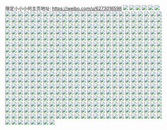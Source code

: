 限定小小小何主页地址: https://weibo.com/u/6273016598 
![](https://wx4.sinaimg.cn/mw2000/006QwWb4ly1h8tzd06503j30k70e1mys.jpg) 
![](https://wx4.sinaimg.cn/mw2000/006QwWb4ly1h8ps0whpixj32zl2c0x6r.jpg) 
![](https://wx4.sinaimg.cn/mw2000/006QwWb4ly1h8cwsxon7uj31f617gn4f.jpg) 
![](https://wx4.sinaimg.cn/mw2000/006QwWb4ly1h83jrflshkj32292r5e82.jpg) 
![](https://wx4.sinaimg.cn/mw2000/006QwWb4ly1h83jrgno3yj31xl2omkjn.jpg) 
![](https://wx4.sinaimg.cn/mw2000/006QwWb4ly1h83jri54ddj31tl2iakjl.jpg) 
![](https://wx4.sinaimg.cn/mw2000/006QwWb4ly1h83jrhjrudj31sd2n77wj.jpg) 
![](https://wx4.sinaimg.cn/mw2000/006QwWb4ly1h7du4uzehkj30u01kl0v4.jpg) 
![](https://wx4.sinaimg.cn/mw2000/006QwWb4ly1h7du4vwip3j30u01ivqco.jpg) 
![](https://wx4.sinaimg.cn/mw2000/006QwWb4ly1h7c7qx7w5mj32c0340npd.jpg) 
![](https://wx4.sinaimg.cn/mw2000/006QwWb4ly1h7c7vkvzyij30on0fjtbd.jpg) 
![](https://wx4.sinaimg.cn/mw2000/006QwWb4ly1h79ok1nm36j31kx2de1kx.jpg) 
![](https://wx4.sinaimg.cn/mw2000/006QwWb4ly1h79ok128fgj31kx2de780.jpg) 
![](https://wx4.sinaimg.cn/mw2000/006QwWb4ly1h79ok25bmij31kw2dc1kx.jpg) 
![](https://wx4.sinaimg.cn/mw2000/006QwWb4ly1h6sd9y71mkj32882lvb2b.jpg) 
![](https://wx4.sinaimg.cn/mw2000/006QwWb4ly1h6sd9zfso7j32732xfe83.jpg) 
![](https://wx4.sinaimg.cn/mw2000/006QwWb4ly1h6sda1fsdhj324h2p3e83.jpg) 
![](https://wx4.sinaimg.cn/mw2000/006QwWb4ly1h6qksnabb5j32c0340e82.jpg) 
![](https://wx4.sinaimg.cn/mw2000/006QwWb4ly1h6j5a3g2l2j31o02807wh.jpg) 
![](https://wx4.sinaimg.cn/mw2000/006QwWb4ly1h6cwxt4n9ij30fk07jmxc.jpg) 
![](https://wx4.sinaimg.cn/mw2000/006QwWb4ly1h61urij6qyj31my1887cy.jpg) 
![](https://wx4.sinaimg.cn/mw2000/006QwWb4ly1h5urhu4mpoj30ku0rs0wl.jpg) 
![](https://wx4.sinaimg.cn/mw2000/006QwWb4ly1h5urhw539mj30ku0rs0wp.jpg) 
![](https://wx4.sinaimg.cn/mw2000/006QwWb4ly1h5urhs8bqij30ku0rs0wj.jpg) 
![](https://wx4.sinaimg.cn/mw2000/006QwWb4ly1h5urhwisd0j30ku0rsn13.jpg) 
![](https://wx4.sinaimg.cn/mw2000/006QwWb4ly1h5nxr3xg1gj32yo18o7n0.jpg) 
![](https://wx4.sinaimg.cn/mw2000/006QwWb4ly1h5nxr49a0qj32yo18oar3.jpg) 
![](https://wx4.sinaimg.cn/mw2000/006QwWb4ly1h4tygjscepj30xc32jhcm.jpg) 
![](https://wx4.sinaimg.cn/mw2000/006QwWb4ly1h4tygksez3j30yv340x06.jpg) 
![](https://wx4.sinaimg.cn/mw2000/006QwWb4ly1h4tygljvtrj30v91votwt.jpg) 
![](https://wx4.sinaimg.cn/mw2000/006QwWb4ly1h2n3ns8ov4j32bc334b29.jpg) 
![](https://wx4.sinaimg.cn/mw2000/006QwWb4ly1h2n3ntwo61j32bc3347wh.jpg) 
![](https://wx4.sinaimg.cn/mw2000/006QwWb4ly1h1kqe5js3lj30v912rdmy.jpg) 
![](https://wx4.sinaimg.cn/mw2000/006QwWb4ly1h184besxcvj30v91jkn4e.jpg) 
![](https://wx4.sinaimg.cn/mw2000/006QwWb4ly1h1c1541ad0j32c0340x6p.jpg) 
![](https://wx4.sinaimg.cn/mw2000/006QwWb4ly1h173fkaueej32c0340e83.jpg) 
![](https://wx4.sinaimg.cn/mw2000/006QwWb4ly1h173fwdqtpj32c03404qr.jpg) 
![](https://wx4.sinaimg.cn/mw2000/006QwWb4ly1h0rnplpkggj30h40g0wj9.jpg) 
![](https://wx4.sinaimg.cn/mw2000/006QwWb4ly1h0glbbeovfj316v0w5165.jpg) 
![](https://wx4.sinaimg.cn/mw2000/006QwWb4ly1h0gl9iuj7rj31120u4n9i.jpg) 
![](https://wx4.sinaimg.cn/mw2000/006QwWb4ly1h0gl4ukrjhj31ki21p4px.jpg) 
![](https://wx4.sinaimg.cn/mw2000/006QwWb4ly1h0glb7643xj30u40u4dwi.jpg) 
![](https://wx4.sinaimg.cn/mw2000/006QwWb4ly1h0glb33t8wj30u20zg1dp.jpg) 
![](https://wx4.sinaimg.cn/mw2000/006QwWb4gy1gz1qx17tr0j30v91vo1kx.jpg) 
![](https://wx4.sinaimg.cn/mw2000/006QwWb4gy1gz1qxam4vdj30v91vo1kx.jpg) 
![](https://wx4.sinaimg.cn/mw2000/006QwWb4gy1gz1qxkyuk3j30v91vo4qp.jpg) 
![](https://wx4.sinaimg.cn/mw2000/006QwWb4gy1gyra0kscjgj30v90x3wgy.jpg) 
![](https://wx4.sinaimg.cn/mw2000/006QwWb4gy1gyra0nhfvlj31lp1ucqqn.jpg) 
![](https://wx4.sinaimg.cn/mw2000/006QwWb4gy1gy93rauwxyj30v90ivwgr.jpg) 
![](https://wx4.sinaimg.cn/mw2000/006QwWb4ly1gxozk0x55ej329y2k4e82.jpg) 
![](https://wx4.sinaimg.cn/mw2000/006QwWb4ly1gxozk31ogyj32tv1zzhdu.jpg) 
![](https://wx4.sinaimg.cn/mw2000/006QwWb4ly1gxozk4vbv4j32c033yb2a.jpg) 
![](https://wx4.sinaimg.cn/mw2000/006QwWb4ly1gxozkivb8lj36y099cb2p.jpg) 
![](https://wx4.sinaimg.cn/mw2000/006QwWb4ly1gxozkwdx7jj36y099cu1b.jpg) 
![](https://wx4.sinaimg.cn/mw2000/006QwWb4ly1gxozz88uofj334133y7wk.jpg) 
![](https://wx4.sinaimg.cn/mw2000/006QwWb4ly1gxp04nhdhvj31k033yhdt.jpg) 
![](https://wx4.sinaimg.cn/mw2000/006QwWb4ly1gxnw5s0v1fj30u00tv138.jpg) 
![](https://wx4.sinaimg.cn/mw2000/006QwWb4ly1gxntlxxl0yj30uq0uxq8r.jpg) 
![](https://wx4.sinaimg.cn/mw2000/006QwWb4ly1gxifb0arvyj32c02c01kx.jpg) 
![](https://wx4.sinaimg.cn/mw2000/006QwWb4ly1gxoxzatnihj322z2gt7wi.jpg) 
![](https://wx4.sinaimg.cn/mw2000/006QwWb4ly1gxe8jl7r9fj32oj2bh4qq.jpg) 
![](https://wx4.sinaimg.cn/mw2000/006QwWb4ly1gxe8jqlr0yj30rs2p34mg.jpg) 
![](https://wx4.sinaimg.cn/mw2000/006QwWb4ly1gxe8hy14jij32bh2w5npe.jpg) 
![](https://wx4.sinaimg.cn/mw2000/006QwWb4ly1gxe8hkoucmj32fh2bz7wi.jpg) 
![](https://wx4.sinaimg.cn/mw2000/006QwWb4ly1gxe89umfuej324y28pnpd.jpg) 
![](https://wx4.sinaimg.cn/mw2000/006QwWb4ly1gxe8iw2dp7j327v2p9u0y.jpg) 
![](https://wx4.sinaimg.cn/mw2000/006QwWb4ly1gxe8jg8ee5j33402c0x6q.jpg) 
![](https://wx4.sinaimg.cn/mw2000/006QwWb4ly1gxe8ji2389j32c02o0x6p.jpg) 
![](https://wx4.sinaimg.cn/mw2000/006QwWb4ly1gxe8jjkb3zj30rs2wbnmw.jpg) 
![](https://wx4.sinaimg.cn/mw2000/006QwWb4ly1gxe8jce8rjj32902kxnpe.jpg) 
![](https://wx4.sinaimg.cn/mw2000/006QwWb4ly1gxe947z3avj32qq22tkjl.jpg) 
![](https://wx4.sinaimg.cn/mw2000/006QwWb4ly1gxe943yngaj32c03404qp.jpg) 
![](https://wx4.sinaimg.cn/mw2000/006QwWb4ly1gwjboz01j5j30v90x30v3.jpg) 
![](https://wx4.sinaimg.cn/mw2000/006QwWb4ly1gwjbpg84e8j32c0340e81.jpg) 
![](https://wx4.sinaimg.cn/mw2000/006QwWb4ly1gwjbp4yib6j32c033yb2b.jpg) 
![](https://wx4.sinaimg.cn/mw2000/006QwWb4ly1gwjbp93ttjj334133ye82.jpg) 
![](https://wx4.sinaimg.cn/mw2000/006QwWb4ly1gwjbphkfmxj31vo0v913b.jpg) 
![](https://wx4.sinaimg.cn/mw2000/006QwWb4ly1gwjboyheshj322v223hdt.jpg) 
![](https://wx4.sinaimg.cn/mw2000/006QwWb4ly1gvlsqw6tcfj62c0340kjl02.jpg) 
![](https://wx4.sinaimg.cn/mw2000/006QwWb4ly1gvlw7kfsgdj621u2lphdt02.jpg) 
![](https://wx4.sinaimg.cn/mw2000/006QwWb4ly1gvlw7t8obyj62c03404qr02.jpg) 
![](https://wx4.sinaimg.cn/mw2000/006QwWb4ly1gvlw7zbyypj62bx2vsqv502.jpg) 
![](https://wx4.sinaimg.cn/mw2000/006QwWb4ly1gvlstmco8yj62c0340npd02.jpg) 
![](https://wx4.sinaimg.cn/mw2000/006QwWb4ly1gvlw86ecabj62c0340e8202.jpg) 
![](https://wx4.sinaimg.cn/mw2000/006QwWb4ly1gvlw8cya3uj63152aix6p02.jpg) 
![](https://wx4.sinaimg.cn/mw2000/006QwWb4ly1gvlw7ij880j63402c07wj02.jpg) 
![](https://wx4.sinaimg.cn/mw2000/006QwWb4ly1gvlw8kyho1j63402c0u0y02.jpg) 
![](https://wx4.sinaimg.cn/mw2000/006QwWb4ly1gvlw8rmvz3j63402c04qq02.jpg) 
![](https://wx4.sinaimg.cn/mw2000/006QwWb4ly1gvlsscv7v9j62c031bqv802.jpg) 
![](https://wx4.sinaimg.cn/mw2000/006QwWb4ly1gvg0s632huj61jk0v9n4x02.jpg) 
![](https://wx4.sinaimg.cn/mw2000/006QwWb4ly1gvg0jnvc1wj608z0cqwff02.jpg) 
![](https://wx4.sinaimg.cn/mw2000/006QwWb4ly1gvg0jj4z9wj60rs2jye8102.jpg) 
![](https://wx4.sinaimg.cn/mw2000/006QwWb4ly1gvg0kayhzbj61sg2dskjm02.jpg) 
![](https://wx4.sinaimg.cn/mw2000/006QwWb4ly1gvg0jgl3ttj60rs2pm1gu02.jpg) 
![](https://wx4.sinaimg.cn/mw2000/006QwWb4ly1gvg0jngjiuj62zd2c01ky02.jpg) 
![](https://wx4.sinaimg.cn/mw2000/006QwWb4ly1gvg0jpacahj60rs2rj1gs02.jpg) 
![](https://wx4.sinaimg.cn/mw2000/006QwWb4ly1gvg0jvgimnj60rs1p0e5x02.jpg) 
![](https://wx4.sinaimg.cn/mw2000/006QwWb4ly1gvg0jey46fj60xh16w7ig02.jpg) 
![](https://wx4.sinaimg.cn/mw2000/006QwWb4ly1gvg0jz8vejj62801o07wh02.jpg) 
![](https://wx4.sinaimg.cn/mw2000/006QwWb4ly1gvg0kgsmlnj61nu25nx6p02.jpg) 
![](https://wx4.sinaimg.cn/mw2000/006QwWb4ly1gvg0jsc2ctj626k2fbnpd02.jpg) 
![](https://wx4.sinaimg.cn/mw2000/006QwWb4ly1gvg0kkyag7j627h2za1ky02.jpg) 
![](https://wx4.sinaimg.cn/mw2000/006QwWb4ly1gvcy6mcufrj60v91voe0502.jpg) 
![](https://wx4.sinaimg.cn/mw2000/006QwWb4ly1gvcy6j5b9gj60v91vo1bw02.jpg) 
![](https://wx4.sinaimg.cn/mw2000/006QwWb4ly1gv6xvryooqj633u2dee8102.jpg) 
![](https://wx4.sinaimg.cn/mw2000/006QwWb4ly1gv6xxcid4xj63402c0x6p02.jpg) 
![](https://wx4.sinaimg.cn/mw2000/006QwWb4ly1gv6xxfleinj63402c04qq02.jpg) 
![](https://wx4.sinaimg.cn/mw2000/006QwWb4ly1gv6xx9u6g6j63402c01ky02.jpg) 
![](https://wx4.sinaimg.cn/mw2000/006QwWb4ly1gv6xxl9kvlj63402c0b2b02.jpg) 
![](https://wx4.sinaimg.cn/mw2000/006QwWb4ly1gv6xxnusr5j63402c01ky02.jpg) 
![](https://wx4.sinaimg.cn/mw2000/006QwWb4ly1gv5xbewp7vj31oe2k57wh.jpg) 
![](https://wx4.sinaimg.cn/mw2000/006QwWb4ly1gv5xbgvcx1j323u2t5u0x.jpg) 
![](https://wx4.sinaimg.cn/mw2000/006QwWb4ly1gv5xbiveuqj62782u31ky02.jpg) 
![](https://wx4.sinaimg.cn/mw2000/006QwWb4ly1gv5xbkdjgzj32c0340b29.jpg) 
![](https://wx4.sinaimg.cn/mw2000/006QwWb4ly1gv5xbqjsv0j61so2fchdt02.jpg) 
![](https://wx4.sinaimg.cn/mw2000/006QwWb4ly1gv07numg2jj60v91vo49i02.jpg) 
![](https://wx4.sinaimg.cn/mw2000/006QwWb4ly1gv07nv18a8j60u00onq4g02.jpg) 
![](https://wx4.sinaimg.cn/mw2000/006QwWb4ly1gv07nt5c9sj60u00w7jtc02.jpg) 
![](https://wx4.sinaimg.cn/mw2000/006QwWb4ly1gv07nv8v57j60u00a4dgb02.jpg) 
![](https://wx4.sinaimg.cn/mw2000/006QwWb4ly1guyw5go1ewj63402c0npd02.jpg) 
![](https://wx4.sinaimg.cn/mw2000/006QwWb4ly1guyw5nx2pxj63402c0qv602.jpg) 
![](https://wx4.sinaimg.cn/mw2000/006QwWb4ly1guyw5to7ghj63402c0hdt02.jpg) 
![](https://wx4.sinaimg.cn/mw2000/006QwWb4ly1guyw5zd3a3j63402c0qv502.jpg) 
![](https://wx4.sinaimg.cn/mw2000/006QwWb4ly1guqa362qz0j60rs29dh7a02.jpg) 
![](https://wx4.sinaimg.cn/mw2000/006QwWb4ly1guqa36ya76j60rs24eqga02.jpg) 
![](https://wx4.sinaimg.cn/mw2000/006QwWb4ly1guqa390nb9j60rs1ratwn02.jpg) 
![](https://wx4.sinaimg.cn/mw2000/006QwWb4ly1guqa34wv2dj60rs2d21kx02.jpg) 
![](https://wx4.sinaimg.cn/mw2000/006QwWb4ly1guqa3c139nj60rs1r1awx02.jpg) 
![](https://wx4.sinaimg.cn/mw2000/006QwWb4ly1guqa3d9gttj60rs1kjqgg02.jpg) 
![](https://wx4.sinaimg.cn/mw2000/006QwWb4ly1guqa3f0t6mj60rs1o87lr02.jpg) 
![](https://wx4.sinaimg.cn/mw2000/006QwWb4ly1gtvwxwehanj32402uhkjl.jpg) 
![](https://wx4.sinaimg.cn/mw2000/006QwWb4ly1gtylvsvldcj31o028u1ky.jpg) 
![](https://wx4.sinaimg.cn/mw2000/006QwWb4gy1gtsch68091j32c0340npe.jpg) 
![](https://wx4.sinaimg.cn/mw2000/006QwWb4gy1gtschba02sj32792mkx6p.jpg) 
![](https://wx4.sinaimg.cn/mw2000/006QwWb4gy1gtschhxhfxj32c02l3hdu.jpg) 
![](https://wx4.sinaimg.cn/mw2000/006QwWb4gy1gtschrmleqj33402c07wj.jpg) 
![](https://wx4.sinaimg.cn/mw2000/006QwWb4ly1gr9x0aa8vlj32702xc7pk.jpg) 
![](https://wx4.sinaimg.cn/mw2000/006QwWb4ly1gr9x0cg4fwj31pl2hrdye.jpg) 
![](https://wx4.sinaimg.cn/mw2000/006QwWb4ly1grbcvs16zxj31nv27tu0x.jpg) 
![](https://wx4.sinaimg.cn/mw2000/006QwWb4ly1gqqcsczfalj32bn1mv7wh.jpg) 
![](https://wx4.sinaimg.cn/mw2000/006QwWb4ly1gqqcsexoo8j32fq1l0e81.jpg) 
![](https://wx4.sinaimg.cn/mw2000/006QwWb4ly1gqon46xbmaj31js0v9afg.jpg) 
![](https://wx4.sinaimg.cn/mw2000/006QwWb4ly1gqon47kwwfj31jn0v9n3z.jpg) 
![](https://wx4.sinaimg.cn/mw2000/006QwWb4ly1gqon46ihawj31jy0v9dt4.jpg) 
![](https://wx4.sinaimg.cn/mw2000/006QwWb4ly1gqhxlrp045j32bz2bzu13.jpg) 
![](https://wx4.sinaimg.cn/mw2000/006QwWb4ly1gqhxmhjx8hj328v28v1l5.jpg) 
![](https://wx4.sinaimg.cn/mw2000/006QwWb4ly1gqhxm4wuc6j32c02bz7wv.jpg) 
![](https://wx4.sinaimg.cn/mw2000/006QwWb4ly1gqhxmx6d7xj32c02bzx6w.jpg) 
![](https://wx4.sinaimg.cn/mw2000/006QwWb4ly1gqhxmppodpj32c02c07wn.jpg) 
![](https://wx4.sinaimg.cn/mw2000/006QwWb4ly1gqhxo32swcj32c02bzhe0.jpg) 
![](https://wx4.sinaimg.cn/mw2000/006QwWb4ly1gqhxnl2wmuj32c02c0b2h.jpg) 
![](https://wx4.sinaimg.cn/mw2000/006QwWb4ly1gqhxodbwmpj32c02bz4qu.jpg) 
![](https://wx4.sinaimg.cn/mw2000/006QwWb4ly1gqhxofsx22j32c02bznph.jpg) 
![](https://wx4.sinaimg.cn/mw2000/006QwWb4ly1gqhxootoy1j32c02bzb2d.jpg) 
![](https://wx4.sinaimg.cn/mw2000/006QwWb4ly1gqhxll074gj32c02bzhdz.jpg) 
![](https://wx4.sinaimg.cn/mw2000/006QwWb4ly1gqhxos5il6j31qz1qzb2b.jpg) 
![](https://wx4.sinaimg.cn/mw2000/006QwWb4ly1gqhxp11ei4j32c02bznpl.jpg) 
![](https://wx4.sinaimg.cn/mw2000/006QwWb4ly1gqhxn20m4cj32bi2bie85.jpg) 
![](https://wx4.sinaimg.cn/mw2000/006QwWb4ly1gqejm5qeb5j30rs15otu5.jpg) 
![](https://wx4.sinaimg.cn/mw2000/006QwWb4ly1gqejmaxoa5j333s21bu0z.jpg) 
![](https://wx4.sinaimg.cn/mw2000/006QwWb4ly1gqejmncbxlj32ew1on1ky.jpg) 
![](https://wx4.sinaimg.cn/mw2000/006QwWb4ly1gqejmhkli7j33412c0u10.jpg) 
![](https://wx4.sinaimg.cn/mw2000/006QwWb4ly1gq4e97t1jij31sg2dsk6d.jpg) 
![](https://wx4.sinaimg.cn/mw2000/006QwWb4ly1gq4e998kb2j31sg2dsnbn.jpg) 
![](https://wx4.sinaimg.cn/mw2000/006QwWb4ly1gq4e9akbpqj31sg2dsnbk.jpg) 
![](https://wx4.sinaimg.cn/mw2000/006QwWb4ly1gq4e96qabxj31sg2dsapv.jpg) 
![](https://wx4.sinaimg.cn/mw2000/006QwWb4ly1gpo5j97jhmj31mb17qhdt.jpg) 
![](https://wx4.sinaimg.cn/mw2000/006QwWb4ly1gpo5ta8q8mj33402c0u0x.jpg) 
![](https://wx4.sinaimg.cn/mw2000/006QwWb4ly1gpo5ktw03kj33402c0u0x.jpg) 
![](https://wx4.sinaimg.cn/mw2000/006QwWb4ly1gpo5m0x2vij32c0340hdu.jpg) 
![](https://wx4.sinaimg.cn/mw2000/006QwWb4ly1gpo5s4l1eoj31vf2t44qp.jpg) 
![](https://wx4.sinaimg.cn/mw2000/006QwWb4ly1gpo64dspa5j329h30mu0x.jpg) 
![](https://wx4.sinaimg.cn/mw2000/006QwWb4ly1gpo64h4sngj30rs1owqae.jpg) 
![](https://wx4.sinaimg.cn/mw2000/006QwWb4ly1gpo69up7dgj30v81voajq.jpg) 
![](https://wx4.sinaimg.cn/mw2000/006QwWb4ly1gpo60c0rlxj30v90v9dlo.jpg) 
![](https://wx4.sinaimg.cn/mw2000/006QwWb4ly1gpo5uk2oknj32c02p41ky.jpg) 
![](https://wx4.sinaimg.cn/mw2000/006QwWb4ly1gpo5i06gt0j31po2dsk78.jpg) 
![](https://wx4.sinaimg.cn/mw2000/006QwWb4ly1gpo5thssc6j329m2tmhdu.jpg) 
![](https://wx4.sinaimg.cn/mw2000/006QwWb4ly1gpo7xrqafuj313u0tue81.jpg) 
![](https://wx4.sinaimg.cn/mw2000/006QwWb4ly1gpo84t1xhyj30ku0rstcb.jpg) 
![](https://wx4.sinaimg.cn/mw2000/006QwWb4ly1gpo84tg3ilj30ku0rstcj.jpg) 
![](https://wx4.sinaimg.cn/mw2000/006QwWb4ly1gp8kok3xxrj32bb332b29.jpg) 
![](https://wx4.sinaimg.cn/mw2000/006QwWb4ly1gp8kou4ag0j328u1puqv5.jpg) 
![](https://wx4.sinaimg.cn/mw2000/006QwWb4ly1gp8kp57hulj32c02c0b2a.jpg) 
![](https://wx4.sinaimg.cn/mw2000/006QwWb4ly1gp8korutt6j33332bbkjm.jpg) 
![](https://wx4.sinaimg.cn/mw2000/006QwWb4ly1gp8kp1yz4gj322o341npe.jpg) 
![](https://wx4.sinaimg.cn/mw2000/006QwWb4ly1gp8kovto3lj31zw2nve81.jpg) 
![](https://wx4.sinaimg.cn/mw2000/006QwWb4ly1gp8kom9ppoj33332bbnpd.jpg) 
![](https://wx4.sinaimg.cn/mw2000/006QwWb4ly1gp8kop2zdwj32bb332e82.jpg) 
![](https://wx4.sinaimg.cn/mw2000/006QwWb4ly1gp8kp87frfj32c03401kz.jpg) 
![](https://wx4.sinaimg.cn/mw2000/006QwWb4ly1gp8kpc9m25j32c0340b2a.jpg) 
![](https://wx4.sinaimg.cn/mw2000/006QwWb4ly1gp8kpersnjj32bx2na7wh.jpg) 
![](https://wx4.sinaimg.cn/mw2000/006QwWb4ly1goksuejd7dj30u0140q6g.jpg) 
![](https://wx4.sinaimg.cn/mw2000/006QwWb4ly1go25gqs65vj30u01e6h4s.jpg) 
![](https://wx4.sinaimg.cn/mw2000/006QwWb4ly1go1dnshkitj33402c04qp.jpg) 
![](https://wx4.sinaimg.cn/mw2000/006QwWb4ly1go1dnufv41j33402c0qai.jpg) 
![](https://wx4.sinaimg.cn/mw2000/006QwWb4ly1go1dny0zi4j33402c07bo.jpg) 
![](https://wx4.sinaimg.cn/mw2000/006QwWb4ly1go1do18p6xj33402c01kx.jpg) 
![](https://wx4.sinaimg.cn/mw2000/006QwWb4ly1go1dom9h9hj312e0u0e81.jpg) 
![](https://wx4.sinaimg.cn/mw2000/006QwWb4ly1gnrpgr4sq6j32c0340wt2.jpg) 
![](https://wx4.sinaimg.cn/mw2000/006QwWb4ly1gnrpgsqdbnj32352mue81.jpg) 
![](https://wx4.sinaimg.cn/mw2000/006QwWb4ly1gnrpgu7mckj320h2c0dpu.jpg) 
![](https://wx4.sinaimg.cn/mw2000/006QwWb4ly1gnrpgv7b84j320i2k1qeq.jpg) 
![](https://wx4.sinaimg.cn/mw2000/006QwWb4ly1gnrpgwpo8pj317o1ka1kx.jpg) 
![](https://wx4.sinaimg.cn/mw2000/006QwWb4ly1gn614d9vomj33402c0nh0.jpg) 
![](https://wx4.sinaimg.cn/mw2000/006QwWb4ly1gn2ooljiiyj32c02r84i3.jpg) 
![](https://wx4.sinaimg.cn/mw2000/006QwWb4ly1gn2ooo1ukuj33402c01kx.jpg) 
![](https://wx4.sinaimg.cn/mw2000/006QwWb4ly1gn2ooivkr8j33402c0h89.jpg) 
![](https://wx4.sinaimg.cn/mw2000/006QwWb4ly1gn2oo5t4yaj31e00xc48k.jpg) 
![](https://wx4.sinaimg.cn/mw2000/006QwWb4ly1gn2oobavblj31e011idxo.jpg) 
![](https://wx4.sinaimg.cn/mw2000/006QwWb4ly1gn2oo8f1v6j31e011iqig.jpg) 
![](https://wx4.sinaimg.cn/mw2000/006QwWb4ly1gme4olcwlrj3240240hdj.jpg) 
![](https://wx4.sinaimg.cn/mw2000/006QwWb4ly1gme4on6covj32qk21xu0x.jpg) 
![](https://wx4.sinaimg.cn/mw2000/006QwWb4ly1gme4oyuy3gj33341qi1ky.jpg) 
![](https://wx4.sinaimg.cn/mw2000/006QwWb4ly1gme4ov0a83j30rs26rqn7.jpg) 
![](https://wx4.sinaimg.cn/mw2000/006QwWb4ly1gme4owor11j30rs1uo4i6.jpg) 
![](https://wx4.sinaimg.cn/mw2000/006QwWb4ly1gme4or1htij30rs3qa7wi.jpg) 
![](https://wx4.sinaimg.cn/mw2000/006QwWb4ly1gme4ot76rtj30rs37skjl.jpg) 
![](https://wx4.sinaimg.cn/mw2000/006QwWb4ly1gme4otwq35j30rs1lwh6s.jpg) 
![](https://wx4.sinaimg.cn/mw2000/006QwWb4ly1gme4oo8qjhj33341qie81.jpg) 
![](https://wx4.sinaimg.cn/mw2000/006QwWb4ly1gme4ouc26aj30rs15ogyj.jpg) 
![](https://wx4.sinaimg.cn/mw2000/006QwWb4ly1gme4ow5db8j30rs1suqt4.jpg) 
![](https://wx4.sinaimg.cn/mw2000/006QwWb4ly1gme4okbadhj30rs1su1bq.jpg) 
![](https://wx4.sinaimg.cn/mw2000/006QwWb4ly1gm4w3imui6j33402c0u0x.jpg) 
![](https://wx4.sinaimg.cn/mw2000/006QwWb4ly1gm4w4puwr7j328k1pkx6p.jpg) 
![](https://wx4.sinaimg.cn/mw2000/006QwWb4ly1gm4w3y8hj9j33402c0npd.jpg) 
![](https://wx4.sinaimg.cn/mw2000/006QwWb4ly1gm4w553at5j32s42bxqv7.jpg) 
![](https://wx4.sinaimg.cn/mw2000/006QwWb4ly1gm4w3u3qlej33402c0qv7.jpg) 
![](https://wx4.sinaimg.cn/mw2000/006QwWb4ly1gm4w4z2n1aj33402c0u0y.jpg) 
![](https://wx4.sinaimg.cn/mw2000/006QwWb4ly1gm4w4kepbnj31f226j4qp.jpg) 
![](https://wx4.sinaimg.cn/mw2000/006QwWb4ly1gm4w4j2xfpj31f62884qp.jpg) 
![](https://wx4.sinaimg.cn/mw2000/006QwWb4ly1gm4w4m97soj32c0340qu5.jpg) 
![](https://wx4.sinaimg.cn/mw2000/006QwWb4ly1gm4w4qit73j30ts0grdnw.jpg) 
![](https://wx4.sinaimg.cn/mw2000/006QwWb4ly1gm4w4t1sn4j33322bbe81.jpg) 
![](https://wx4.sinaimg.cn/mw2000/006QwWb4ly1gm4w58wyu4j32bb332npd.jpg) 
![](https://wx4.sinaimg.cn/mw2000/006QwWb4ly1gm4w4h6ec3j33402c0b29.jpg) 
![](https://wx4.sinaimg.cn/mw2000/006QwWb4ly1gm4w4eehkhj33402844qt.jpg) 
![](https://wx4.sinaimg.cn/mw2000/006QwWb4ly1gm4w47ydrsj33402c0qv7.jpg) 
![](https://wx4.sinaimg.cn/mw2000/006QwWb4ly1gm4w3ni151j33402c07wj.jpg) 
![](https://wx4.sinaimg.cn/mw2000/006QwWb4ly1gm4w4v2z8bj33322bb1kx.jpg) 
![](https://wx4.sinaimg.cn/mw2000/006QwWb4ly1gm0fxfurw1j30tm0m7tcu.jpg) 
![](https://wx4.sinaimg.cn/mw2000/006QwWb4ly1gm0fj1u4lqj32bb2bbx6p.jpg) 
![](https://wx4.sinaimg.cn/mw2000/006QwWb4ly1gm0fj3si9uj325n25nhdt.jpg) 
![](https://wx4.sinaimg.cn/mw2000/006QwWb4ly1gm0fj6734ej3281281e81.jpg) 
![](https://wx4.sinaimg.cn/mw2000/006QwWb4ly1gm0fj90hqmj32bc2ab1ky.jpg) 
![](https://wx4.sinaimg.cn/mw2000/006QwWb4ly1gm0fj6o8zxj30do0dogne.jpg) 
![](https://wx4.sinaimg.cn/mw2000/006QwWb4ly1gm0fiz0bljj32bb2bbu0x.jpg) 
![](https://wx4.sinaimg.cn/mw2000/006QwWb4ly1gldudu2a3sj30u010vaj9.jpg) 
![](https://wx4.sinaimg.cn/mw2000/006QwWb4ly1gldudao3ujj32gu1umnpd.jpg) 
![](https://wx4.sinaimg.cn/mw2000/006QwWb4ly1glduddpd2dj33322bbu0y.jpg) 
![](https://wx4.sinaimg.cn/mw2000/006QwWb4ly1gldudea32kj30u014044y.jpg) 
![](https://wx4.sinaimg.cn/mw2000/006QwWb4ly1gldud8wxmkj30v91avk1w.jpg) 
![](https://wx4.sinaimg.cn/mw2000/006QwWb4ly1gldudflvapj33322bbx6q.jpg) 
![](https://wx4.sinaimg.cn/mw2000/006QwWb4ly1gldudj1tarj33322bb1kz.jpg) 
![](https://wx4.sinaimg.cn/mw2000/006QwWb4ly1gldudmginhj33322bbb2a.jpg) 
![](https://wx4.sinaimg.cn/mw2000/006QwWb4ly1gldudq47i2j33322bb7wi.jpg) 
![](https://wx4.sinaimg.cn/mw2000/006QwWb4ly1gldudtal2sj33322bb4qq.jpg) 
![](https://wx4.sinaimg.cn/mw2000/006QwWb4ly1gkq6olizvyj31jg16rn5p.jpg) 
![](https://wx4.sinaimg.cn/mw2000/006QwWb4ly1gkq6oo1j7jj31p71w8tn5.jpg) 
![](https://wx4.sinaimg.cn/mw2000/006QwWb4ly1gkq44mizgrj30os0mdaaa.jpg) 
![](https://wx4.sinaimg.cn/mw2000/006QwWb4ly1gkq6oqqms2j32331n51kx.jpg) 
![](https://wx4.sinaimg.cn/mw2000/006QwWb4ly1gkgyf4kob0j33322bbe82.jpg) 
![](https://wx4.sinaimg.cn/mw2000/006QwWb4ly1gkgyflk77gj32b92pshdu.jpg) 
![](https://wx4.sinaimg.cn/mw2000/006QwWb4ly1gkgyfcdf74j32bb3321ky.jpg) 
![](https://wx4.sinaimg.cn/mw2000/006QwWb4ly1gkgyf7w12jj32bb2bbqv5.jpg) 
![](https://wx4.sinaimg.cn/mw2000/006QwWb4ly1gkgyeqk78ij32c0340qnf.jpg) 
![](https://wx4.sinaimg.cn/mw2000/006QwWb4ly1gkgyfi120dj32302s0u0x.jpg) 
![](https://wx4.sinaimg.cn/mw2000/006QwWb4ly1gkgyet31wrj321r2qcx6p.jpg) 
![](https://wx4.sinaimg.cn/mw2000/006QwWb4ly1gkgyew9u4kj32bb331hdu.jpg) 
![](https://wx4.sinaimg.cn/mw2000/006QwWb4ly1gkgyexod8jj31i41rme3f.jpg) 
![](https://wx4.sinaimg.cn/mw2000/006QwWb4ly1gkgyfstsbzj33402c0npd.jpg) 
![](https://wx4.sinaimg.cn/mw2000/006QwWb4ly1gkgyfojowbj33402c07wi.jpg) 
![](https://wx4.sinaimg.cn/mw2000/006QwWb4ly1gkgyf2458mj32bb332b29.jpg) 
![](https://wx4.sinaimg.cn/mw2000/006QwWb4ly1gkgyf0hyzaj32bb332e82.jpg) 
![](https://wx4.sinaimg.cn/mw2000/006QwWb4ly1gkgygkfx7aj32c03404qq.jpg) 
![](https://wx4.sinaimg.cn/mw2000/006QwWb4ly1gkgyfa7rlej324j2u2qv5.jpg) 
![](https://wx4.sinaimg.cn/mw2000/006QwWb4ly1gkgyffe62bj322y2ryx6q.jpg) 
![](https://wx4.sinaimg.cn/mw2000/006QwWb4ly1gjqusd7xvjj31vo0v91ky.jpg) 
![](https://wx4.sinaimg.cn/mw2000/006QwWb4ly1gjectdjm1sj32bb2nmhdy.jpg) 
![](https://wx4.sinaimg.cn/mw2000/006QwWb4ly1gje6woett9j32bb332e82.jpg) 
![](https://wx4.sinaimg.cn/mw2000/006QwWb4ly1gje6yyhiibj31261exkci.jpg) 
![](https://wx4.sinaimg.cn/mw2000/006QwWb4ly1gje6x54q6oj33322bb7wk.jpg) 
![](https://wx4.sinaimg.cn/mw2000/006QwWb4ly1gje6xexioqj32tf2tfnpf.jpg) 
![](https://wx4.sinaimg.cn/mw2000/006QwWb4ly1gje6xtxa88j32bx2bxb2b.jpg) 
![](https://wx4.sinaimg.cn/mw2000/006QwWb4ly1gje6yfrdtij329o29o4qq.jpg) 
![](https://wx4.sinaimg.cn/mw2000/006QwWb4ly1gje6y6gbthj3333333kjm.jpg) 
![](https://wx4.sinaimg.cn/mw2000/006QwWb4ly1gje6wezgvtj31pi2a07wh.jpg) 
![](https://wx4.sinaimg.cn/mw2000/006QwWb4ly1gje6zb7rnrj31pw1afwya.jpg) 
![](https://wx4.sinaimg.cn/mw2000/006QwWb4ly1gje6xwmr5dj31l11l17sm.jpg) 
![](https://wx4.sinaimg.cn/mw2000/006QwWb4ly1gje6y83wizj30u00u0qai.jpg) 
![](https://wx4.sinaimg.cn/mw2000/006QwWb4ly1gje6yunepij32bb332hdv.jpg) 
![](https://wx4.sinaimg.cn/mw2000/006QwWb4ly1gje70fj0k6j30fw0fcgly.jpg) 
![](https://wx4.sinaimg.cn/mw2000/006QwWb4ly1gjcm1rz53tj32ds1sgqht.jpg) 
![](https://wx4.sinaimg.cn/mw2000/006QwWb4ly1gjcm1twanoj32c03404qq.jpg) 
![](https://wx4.sinaimg.cn/mw2000/006QwWb4ly1gjcm1yyhq1j32c03404qq.jpg) 
![](https://wx4.sinaimg.cn/mw2000/006QwWb4ly1gjcm1rcyypj32t623qhdt.jpg) 
![](https://wx4.sinaimg.cn/mw2000/006QwWb4ly1gjcm1zsugkj30u0140mzy.jpg) 
![](https://wx4.sinaimg.cn/mw2000/006QwWb4ly1gjcm21nxtvj327u1o04qp.jpg) 
![](https://wx4.sinaimg.cn/mw2000/006QwWb4ly1giyhygz2bhj33322bb7wi.jpg) 
![](https://wx4.sinaimg.cn/mw2000/006QwWb4ly1giyhyielorj30rs24fe81.jpg) 
![](https://wx4.sinaimg.cn/mw2000/006QwWb4ly1giyhykgyetj30rs3a2hdu.jpg) 
![](https://wx4.sinaimg.cn/mw2000/006QwWb4ly1giyhymuqnxj30rs2p8hdt.jpg) 
![](https://wx4.sinaimg.cn/mw2000/006QwWb4ly1giyhyo9oulj30rs3lnnpd.jpg) 
![](https://wx4.sinaimg.cn/mw2000/006QwWb4ly1giyhypmvjsj30rs21i1kx.jpg) 
![](https://wx4.sinaimg.cn/mw2000/006QwWb4ly1giyhyr50afj30rs2yhhdt.jpg) 
![](https://wx4.sinaimg.cn/mw2000/006QwWb4ly1giyhyf4cyoj30rs2667wh.jpg) 
![](https://wx4.sinaimg.cn/mw2000/006QwWb4ly1giyhyt8femj30v91voe82.jpg) 
![](https://wx4.sinaimg.cn/mw2000/006QwWb4ly1gir96az0i3j32c03401kx.jpg) 
![](https://wx4.sinaimg.cn/mw2000/006QwWb4ly1gipedl23cqj31g013bqut.jpg) 
![](https://wx4.sinaimg.cn/mw2000/006QwWb4ly1gipedlgn5jj31400u0wh5.jpg) 
![](https://wx4.sinaimg.cn/mw2000/006QwWb4ly1giigpv8sgkj316o1kwanq.jpg) 
![](https://wx4.sinaimg.cn/mw2000/006QwWb4ly1giigpwlli6j31o0280h7w.jpg) 
![](https://wx4.sinaimg.cn/mw2000/006QwWb4ly1giigpxwo33j31o0280x4c.jpg) 
![](https://wx4.sinaimg.cn/mw2000/006QwWb4ly1giigpu4z5gj31o02801kx.jpg) 
![](https://wx4.sinaimg.cn/mw2000/006QwWb4ly1giigpycbcfj30u0140abp.jpg) 
![](https://wx4.sinaimg.cn/mw2000/006QwWb4ly1giigpz8qgvj31o028019s.jpg) 
![](https://wx4.sinaimg.cn/mw2000/006QwWb4ly1gicgb11vlkj327w2yi1l3.jpg) 
![](https://wx4.sinaimg.cn/mw2000/006QwWb4ly1gicgb30soyj32bb3327wl.jpg) 
![](https://wx4.sinaimg.cn/mw2000/006QwWb4ly1gicgavozwsj32bb2bbx6p.jpg) 
![](https://wx4.sinaimg.cn/mw2000/006QwWb4ly1gicgaxa2qoj332r2b2u0y.jpg) 
![](https://wx4.sinaimg.cn/mw2000/006QwWb4ly1gicgayc4m7j33322bbb2a.jpg) 
![](https://wx4.sinaimg.cn/mw2000/006QwWb4ly1gicgcng2shj330c208u0x.jpg) 
![](https://wx4.sinaimg.cn/mw2000/006QwWb4ly1gicgb4617lj32wj24shdu.jpg) 
![](https://wx4.sinaimg.cn/mw2000/006QwWb4ly1gicgauxpw5j317r1mc7o1.jpg) 
![](https://wx4.sinaimg.cn/mw2000/006QwWb4ly1gicgb4mqloj30gc0hk753.jpg) 
![](https://wx4.sinaimg.cn/mw2000/006QwWb4ly1gi8487qqpij32c029tnpe.jpg) 
![](https://wx4.sinaimg.cn/mw2000/006QwWb4ly1gi848d8539j32c0340kjm.jpg) 
![](https://wx4.sinaimg.cn/mw2000/006QwWb4ly1gi848ibqtgj330u288npe.jpg) 
![](https://wx4.sinaimg.cn/mw2000/006QwWb4ly1gi848np0ccj33401sw4qr.jpg) 
![](https://wx4.sinaimg.cn/mw2000/006QwWb4ly1gi848qgl9xj33402c0e81.jpg) 
![](https://wx4.sinaimg.cn/mw2000/006QwWb4ly1gi848vgkfsj33322bbkjm.jpg) 
![](https://wx4.sinaimg.cn/mw2000/006QwWb4ly1gi848ymflxj33322bbb2a.jpg) 
![](https://wx4.sinaimg.cn/mw2000/006QwWb4ly1gi8490kz3tj31lx259hda.jpg) 
![](https://wx4.sinaimg.cn/mw2000/006QwWb4ly1gi8492j56vj32at2ate81.jpg) 
![](https://wx4.sinaimg.cn/mw2000/006QwWb4ly1gi8483tucrj31k71651ia.jpg) 
![](https://wx4.sinaimg.cn/mw2000/006QwWb4ly1gi8493j2ngj33402c0wll.jpg) 
![](https://wx4.sinaimg.cn/mw2000/006QwWb4ly1gi8496qdi1j31o0280keo.jpg) 
![](https://wx4.sinaimg.cn/mw2000/006QwWb4ly1gi849fdoslj30dw0dwq31.jpg) 
![](https://wx4.sinaimg.cn/mw2000/006QwWb4ly1gi3y1mb9dkj32bb332e81.jpg) 
![](https://wx4.sinaimg.cn/mw2000/006QwWb4ly1gi3y1zo819j33322bbhdu.jpg) 
![](https://wx4.sinaimg.cn/mw2000/006QwWb4ly1gi3y2d3i8jj33322bbhdu.jpg) 
![](https://wx4.sinaimg.cn/mw2000/006QwWb4ly1gi3y2ldgnkj33322bbe82.jpg) 
![](https://wx4.sinaimg.cn/mw2000/006QwWb4ly1gi3y333b65j33322bbhdu.jpg) 
![](https://wx4.sinaimg.cn/mw2000/006QwWb4ly1gi3y1djj4vj33322bbu0x.jpg) 
![](https://wx4.sinaimg.cn/mw2000/006QwWb4ly1gi3y34y1e1j30k00f077o.jpg) 
![](https://wx4.sinaimg.cn/mw2000/006QwWb4ly1gi3y36y7i1j30s911o42z.jpg) 
![](https://wx4.sinaimg.cn/mw2000/006QwWb4ly1gi3y3w3xxsj33402c0qv8.jpg) 
![](https://wx4.sinaimg.cn/mw2000/006QwWb4gy1ggxsakrmpoj30q40fr75d.jpg) 
![](https://wx4.sinaimg.cn/mw2000/006QwWb4gy1ggxsaj4zkaj30q60eddgw.jpg) 
![](https://wx4.sinaimg.cn/mw2000/006QwWb4gy1ggonnygz96j33402c01ky.jpg) 
![](https://wx4.sinaimg.cn/mw2000/006QwWb4gy1ggonody8zij33402c0qv5.jpg) 
![](https://wx4.sinaimg.cn/mw2000/b003b0edly1gfy19w2u92j20ku15vtga.jpg) 
![](https://wx4.sinaimg.cn/mw2000/006QwWb4gy1gfptm2g16qj32801o01ky.jpg) 
![](https://wx4.sinaimg.cn/mw2000/006QwWb4gy1gfhup67pqrj33402c0u0z.jpg) 
![](https://wx4.sinaimg.cn/mw2000/006QwWb4gy1gfhuopw6msj32c02m3u0z.jpg) 
![](https://wx4.sinaimg.cn/mw2000/006QwWb4gy1gf9pnvtxvlj30ns0t0dj4.jpg) 
![](https://wx4.sinaimg.cn/mw2000/006QwWb4gy1gerbk2s7a6j33342bcnpf.jpg) 
![](https://wx4.sinaimg.cn/mw2000/006QwWb4gy1gerbkbtkvqj33342bcb2b.jpg) 
![](https://wx4.sinaimg.cn/mw2000/006QwWb4gy1gerbkl34gij32vg25l7wj.jpg) 
![](https://wx4.sinaimg.cn/mw2000/006QwWb4gy1gerbkuxbq7j33322bbqv6.jpg) 
![](https://wx4.sinaimg.cn/mw2000/006QwWb4gy1gerbl0xqhrj31qi2sax6p.jpg) 
![](https://wx4.sinaimg.cn/mw2000/006QwWb4gy1gerbjqz97lj31o01o07wh.jpg) 
![](https://wx4.sinaimg.cn/mw2000/006QwWb4gy1gejl1ujaw0j3340268e83.jpg) 
![](https://wx4.sinaimg.cn/mw2000/006QwWb4gy1ge66kupwl2j30td0msndp.jpg) 
![](https://wx4.sinaimg.cn/mw2000/006QwWb4gy1ge5uzlris6j32vh2vhqv6.jpg) 
![](https://wx4.sinaimg.cn/mw2000/006QwWb4gy1ge5uzmotunj31hc1hch2t.jpg) 
![](https://wx4.sinaimg.cn/mw2000/006QwWb4gy1ge5uzo0928j32c02c0e82.jpg) 
![](https://wx4.sinaimg.cn/mw2000/006QwWb4gy1ge5uzq3q0cj32my2myb2b.jpg) 
![](https://wx4.sinaimg.cn/mw2000/006QwWb4gy1ge5uzr56ghj32c02c04qp.jpg) 
![](https://wx4.sinaimg.cn/mw2000/006QwWb4gy1ge5qvc44frj31hc1hce0r.jpg) 
![](https://wx4.sinaimg.cn/mw2000/006QwWb4gy1ge5uzsvi1jj31x31x3kha.jpg) 
![](https://wx4.sinaimg.cn/mw2000/006QwWb4gy1ge5uzvelzzj31j21j2nma.jpg) 
![](https://wx4.sinaimg.cn/mw2000/006QwWb4gy1ge5uyq7k0lj3186186159.jpg) 
![](https://wx4.sinaimg.cn/mw2000/006QwWb4gy1gdvfrdadclj30m70wgjuk.jpg) 
![](https://wx4.sinaimg.cn/mw2000/006QwWb4gy1gdvfsrwhnnj303o04ojri.jpg) 
![](https://wx4.sinaimg.cn/mw2000/006QwWb4gy1gdpwi5b22hj30v91fmjzk.jpg) 
![](https://wx4.sinaimg.cn/mw2000/006QwWb4gy1gdpwi5u0kjj30q7190q9a.jpg) 
![](https://wx4.sinaimg.cn/mw2000/006QwWb4gy1gdpwi69b3rj30qg0joabq.jpg) 
![](https://wx4.sinaimg.cn/mw2000/006QwWb4gy1gdpwi6jgzrj30gk0bxgog.jpg) 
![](https://wx4.sinaimg.cn/mw2000/006QwWb4gy1gdpwi6usx7j30u00u0q32.jpg) 
![](https://wx4.sinaimg.cn/mw2000/006QwWb4gy1gdkg7w9yadj31o02801ej.jpg) 
![](https://wx4.sinaimg.cn/mw2000/006QwWb4gy1gdkg8120q6j31o0280qot.jpg) 
![](https://wx4.sinaimg.cn/mw2000/006QwWb4gy1gdkg7pbgaej31o02807px.jpg) 
![](https://wx4.sinaimg.cn/mw2000/006QwWb4gy1gd21onyv36j31hc0u0tau.jpg) 
![](https://wx4.sinaimg.cn/mw2000/006QwWb4gy1gd21oqvhsij31400u00y9.jpg) 
![](https://wx4.sinaimg.cn/mw2000/006QwWb4gy1gd21pw62z1j33402c0e82.jpg) 
![](https://wx4.sinaimg.cn/mw2000/006QwWb4gy1gd21qspmdej33402c0e81.jpg) 
![](https://wx4.sinaimg.cn/mw2000/006QwWb4gy1gd21qti7faj33402c074x.jpg) 
![](https://wx4.sinaimg.cn/mw2000/006QwWb4gy1gd21qwrbl9j33402c0djq.jpg) 
![](https://wx4.sinaimg.cn/mw2000/006QwWb4gy1gd21qywyzlj33402c040s.jpg) 
![](https://wx4.sinaimg.cn/mw2000/006QwWb4gy1gd21rrt7tqj33402c04qp.jpg) 
![](https://wx4.sinaimg.cn/mw2000/006QwWb4gy1gd21s133ggj33402c0wua.jpg) 
![](https://wx4.sinaimg.cn/mw2000/006QwWb4gy1gd21tj2b1fj32c0340kjm.jpg) 
![](https://wx4.sinaimg.cn/mw2000/006QwWb4gy1gd21to9hfuj31lf2c0whs.jpg) 
![](https://wx4.sinaimg.cn/mw2000/006QwWb4gy1gcwqpbizt0j33402c0e81.jpg) 
![](https://wx4.sinaimg.cn/mw2000/006QwWb4gy1gcwqpdh7ycj33402c07wh.jpg) 
![](https://wx4.sinaimg.cn/mw2000/006QwWb4gy1gcwqpfg925j32c03407wh.jpg) 
![](https://wx4.sinaimg.cn/mw2000/006QwWb4gy1gcwqphk73sj32c0340hdt.jpg) 
![](https://wx4.sinaimg.cn/mw2000/006QwWb4gy1gcwqpjplb4j33402c0b29.jpg) 
![](https://wx4.sinaimg.cn/mw2000/006QwWb4gy1gcwqplxgaej32c0340kjl.jpg) 
![](https://wx4.sinaimg.cn/mw2000/006QwWb4gy1gcwqpr7pj8j32c03407wi.jpg) 
![](https://wx4.sinaimg.cn/mw2000/006QwWb4gy1gcwqpo8weuj33402c04qp.jpg) 
![](https://wx4.sinaimg.cn/mw2000/006QwWb4gy1gcwqpuoy0sj32c0340x6p.jpg) 
![](https://wx4.sinaimg.cn/mw2000/006QwWb4gy1gcwqpzfuabj32c02gke83.jpg) 
![](https://wx4.sinaimg.cn/mw2000/006QwWb4gy1gcwqp9nhx3j33402c04qp.jpg) 
![](https://wx4.sinaimg.cn/mw2000/006QwWb4gy1gcb8ix00zoj32801o0hbd.jpg) 
![](https://wx4.sinaimg.cn/mw2000/006QwWb4gy1gcb8j1zwitj32801o0x3j.jpg) 
![](https://wx4.sinaimg.cn/mw2000/006QwWb4gy1gbweivokvjj31400u0114.jpg) 
![](https://wx4.sinaimg.cn/mw2000/006QwWb4gy1gbeyeuozofj30v914zn8j.jpg) 
![](https://wx4.sinaimg.cn/mw2000/006QwWb4gy1gbeyfqnivlj30at09stay.jpg) 
![](https://wx4.sinaimg.cn/mw2000/006QwWb4gy1gbc2yhac8lj33402c04qq.jpg) 
![](https://wx4.sinaimg.cn/mw2000/006QwWb4gy1gbc2yjps1rj33402c0hdt.jpg) 
![](https://wx4.sinaimg.cn/mw2000/006QwWb4gy3gbaui9yjb0j30j20j278w.jpg) 
![](https://wx4.sinaimg.cn/mw2000/006QwWb4gy3gbauia463nj30qo0qojxu.jpg) 
![](https://wx4.sinaimg.cn/mw2000/006QwWb4ly1gakwdtm2k7j33402c04qp.jpg) 
![](https://wx4.sinaimg.cn/mw2000/006QwWb4ly1gajotsippvj31o01gghdt.jpg) 
![](https://wx4.sinaimg.cn/mw2000/006QwWb4ly1gajotwcetzj31lr1nlqv5.jpg) 
![](https://wx4.sinaimg.cn/mw2000/006QwWb4ly1gajou0erfzj31m11ihkjl.jpg) 
![](https://wx4.sinaimg.cn/mw2000/006QwWb4ly1gajotoqzwij323v1mv1ky.jpg) 
![](https://wx4.sinaimg.cn/mw2000/006QwWb4ly1gajou4ifupj32801l8x6p.jpg) 
![](https://wx4.sinaimg.cn/mw2000/006QwWb4gy1gc94klk9aqj31zj1jhu0x.jpg) 
![](https://wx4.sinaimg.cn/mw2000/006QwWb4ly1gagddub3uhj30ly07uq4d.jpg) 
![](https://wx4.sinaimg.cn/mw2000/006QwWb4ly1ga9bsmztahj32341o0kbq.jpg) 
![](https://wx4.sinaimg.cn/mw2000/006QwWb4ly1g9nizlgh10j327u1o0nny.jpg) 
![](https://wx4.sinaimg.cn/mw2000/006QwWb4ly1g9nizm5zrfj327u1o07u4.jpg) 
![](https://wx4.sinaimg.cn/mw2000/006QwWb4ly1g9jhg8qm6nj33402c0npd.jpg) 
![](https://wx4.sinaimg.cn/mw2000/006QwWb4ly1g9199gpruyj32c03407wh.jpg) 
![](https://wx4.sinaimg.cn/mw2000/006QwWb4ly1g8n90mycatj326h26atvc.jpg) 
![](https://wx4.sinaimg.cn/mw2000/006QwWb4ly1g8asi0jpp8j33402c0e81.jpg) 
![](https://wx4.sinaimg.cn/mw2000/006QwWb4ly1g88ijbdplgj303p033mx9.jpg) 
![](https://wx4.sinaimg.cn/mw2000/006QwWb4ly1g7xu1679o1j30u01szb2c.jpg) 
![](https://wx4.sinaimg.cn/mw2000/006QwWb4ly1g7xfdckh5uj30v91vowrn.jpg) 
![](https://wx4.sinaimg.cn/mw2000/006QwWb4ly1g7xfde3udwj30v91vokg1.jpg) 
![](https://wx4.sinaimg.cn/mw2000/006QwWb4ly1g6x2gv9pn2j33402c0axv.jpg) 
![](https://wx4.sinaimg.cn/mw2000/006QwWb4ly1g6rxls1qufj30u00u0mzy.jpg) 
![](https://wx4.sinaimg.cn/mw2000/006QwWb4ly1g6r1sa43mmj31hc140trk.jpg) 
![](https://wx4.sinaimg.cn/mw2000/006QwWb4ly1g6ljhbykmzj32c03407wh.jpg) 
![](https://wx4.sinaimg.cn/mw2000/006QwWb4gy1g69qzwgk6jj30u01284ov.jpg) 
![](https://wx4.sinaimg.cn/mw2000/006QwWb4gy1g63rsf7jdgj30ry13wne4.jpg) 
![](https://wx4.sinaimg.cn/mw2000/006QwWb4gy1g63rsg7t9yj30j20pite8.jpg) 
![](https://wx4.sinaimg.cn/mw2000/006QwWb4gy1g63rsbqrvcj30ei0dw75v.jpg) 
![](https://wx4.sinaimg.cn/mw2000/006QwWb4gy1g63rsiy4c8j30kt0svds5.jpg) 
![](https://wx4.sinaimg.cn/mw2000/006QwWb4gy1g63rsjvwtej30j00kpgq1.jpg) 
![](https://wx4.sinaimg.cn/mw2000/006QwWb4gy1g5wa1t7y4zj33402c0qv5.jpg) 
![](https://wx4.sinaimg.cn/mw2000/006QwWb4gy1g5wa1vldy7j32c03407wi.jpg) 
![](https://wx4.sinaimg.cn/mw2000/006QwWb4gy1g5wa1x2wtjj30m80m8k4r.jpg) 
![](https://wx4.sinaimg.cn/mw2000/006QwWb4gy1g5wa1xmsw4j30m80m84df.jpg) 
![](https://wx4.sinaimg.cn/mw2000/006QwWb4gy1g5wa1zw56bj30m80m80ur.jpg) 
![](https://wx4.sinaimg.cn/mw2000/006QwWb4gy1g5wa1y4ffqj30v910xak3.jpg) 
![](https://wx4.sinaimg.cn/mw2000/006QwWb4gy1g5wa1s12wcj31o027u1kx.jpg) 
![](https://wx4.sinaimg.cn/mw2000/006QwWb4gy1g5mha4f2p5j32c0340qv5.jpg) 
![](https://wx4.sinaimg.cn/mw2000/006QwWb4gy1g5l6ligs5lj31400u0wqw.jpg) 
![](https://wx4.sinaimg.cn/mw2000/006QwWb4gy1g58hbxf3f5j32c03404qq.jpg) 
![](https://wx4.sinaimg.cn/mw2000/006QwWb4gy1g58hbypwxvj32c03401ky.jpg) 
![](https://wx4.sinaimg.cn/mw2000/006QwWb4gy1g3x50t6ygxj30zk0qk76n.jpg) 
![](https://wx4.sinaimg.cn/mw2000/006QwWb4gy1g3x50tufkwj30m80goabe.jpg) 
![](https://wx4.sinaimg.cn/mw2000/006QwWb4gy1g3x510hevuj30zk0qk0xh.jpg) 
![](https://wx4.sinaimg.cn/mw2000/006QwWb4gy1g3x5162urqj30zk0qoq5k.jpg) 
![](https://wx4.sinaimg.cn/mw2000/006QwWb4gy1g3x516r5g7j30m80go404.jpg) 
![](https://wx4.sinaimg.cn/mw2000/006QwWb4gy1g3x50on0k1j30m80goq4j.jpg) 
![](https://wx4.sinaimg.cn/mw2000/006QwWb4gy1g3x51aqgtwj30zk0qowhf.jpg) 
![](https://wx4.sinaimg.cn/mw2000/006QwWb4gy1g3x51b7izcj30dm0i5gmq.jpg) 
![](https://wx4.sinaimg.cn/mw2000/006QwWb4gy1g3x51bt4g1j30u00u00x2.jpg) 
![](https://wx4.sinaimg.cn/mw2000/006QwWb4ly1g2qvb055y7j30sg0lce3z.jpg) 
